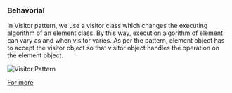 ### Behavorial

In Visitor pattern, we use a visitor class which changes the executing algorithm of an element class. By this way, execution algorithm of element can vary as and when visitor varies. As per the pattern, element object has to accept the visitor object so that visitor object handles the operation on the element object. 

![Visitor Pattern](https://www.tutorialspoint.com/design_pattern/images/visitor_pattern_uml_diagram.jpg)

[For more](https://www.tutorialspoint.com/design_pattern/visitor_pattern.htm)